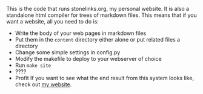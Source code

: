 This is the code that runs stonelinks.org, my personal website. It is also a standalone html compiler for trees of markdown files. This means that if you want a website, all you need to do is:
- Write the body of your web pages in markdown files
- Put them in the `content` directory either alone or put related files a directory
- Change some simple settings in config.py
- Modify the makefile to deploy to your webserver of choice
- Run `make site`
- ????
- Profit
If you want to see what the end result from this system looks like, check out [my website](http://stonelinks.org).
